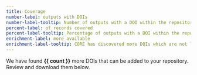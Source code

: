 ```yaml
---
title: Coverage
number-label: outputs with DOIs
number-label-tooltip: Number of outputs with a DOI within the repository collection. 
percent-label: of records covered
percent-label-tooltip: Percentage of outputs with a DOI within the repository collection. 
enrichment-label: more available
enrichment-label-tooltip: CORE has discovered more DOIs which are not listed in the repository. Become a CORE Supporting or Sustaining Member to download the CSV file with these records.
---
```


We have found **{{ count }}** more DOIs that can be added to your repository.
Review and download them below.
